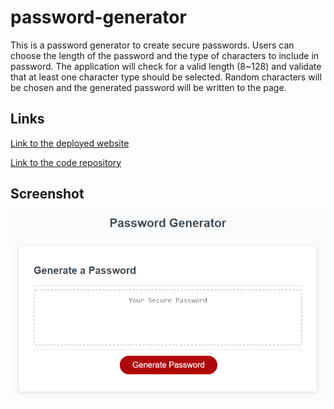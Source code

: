 # password-generator
This is a password generator to create secure passwords. Users can choose the length of the password and the type of characters to include in password. The application will check for a valid length (8~128) and validate that at least one character type should be selected. Random characters will be chosen and the generated password will be written to the page.
## Links
<p dir="auto"><a href="https://yanbud.github.io/password-generator/">Link to the deployed website</a></p>
<p dir="auto"><a href="https://github.com/Yanbud/password-generator">Link to the code repository</a></p>

## Screenshot
<p dir="auto"><img src="screenshot.png" alt="screenshot of index.html" style="max-width: 100%;" /></p>